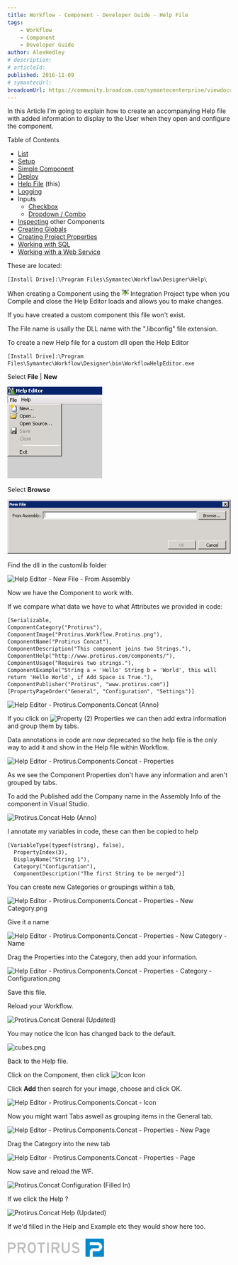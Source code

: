 ```yaml
---
title: Workflow - Component - Developer Guide - Help File
tags:
    - Workflow
    - Component
    - Developer Guide
author: AlexHedley
# description: 
# articleId: 
published: 2016-11-09
# symantecUrl:
broadcomUrl: https://community.broadcom.com/symantecenterprise/viewdocument/workflow-component-developer-gu-7?CommunityKey=04ead5e9-3643-4118-b853-afa5a58710c6&tab=librarydocuments
---
```


In this Article I'm going to explain how to create an accompanying Help file with added information to display to the User when they open and configure the component.
  
Table of Contents[​](https://community.broadcom.com/symantecenterprise/viewdocument?DocumentKey=2f07f920-0cbd-4be4-83a8-c6180eee3092&amp;CommunityKey=04ead5e9-3643-4118-b853-afa5a58710c6&amp;tab=librarydocuments)
  
- [List](https://community.broadcom.com/symantecenterprise/viewdocument?DocumentKey=2f07f920-0cbd-4be4-83a8-c6180eee3092&amp;CommunityKey=04ead5e9-3643-4118-b853-afa5a58710c6&amp;tab=librarydocuments)
- [Setup](https://community.broadcom.com/symantecenterprise/viewdocument?DocumentKey=17aa2b9a-9092-40d0-afab-a6d8316de97d&amp;CommunityKey=04ead5e9-3643-4118-b853-afa5a58710c6&amp;tab=librarydocuments)
- [Simple Component](https://community.broadcom.com/symantecenterprise/viewdocument?DocumentKey=86d55504-8f8e-41c7-9eff-ad882326a8f7&amp;CommunityKey=04ead5e9-3643-4118-b853-afa5a58710c6&amp;tab=librarydocuments)
- [Deploy](https://community.broadcom.com/symantecenterprise/viewdocument?DocumentKey=70a9fde5-0d87-4b9d-a3be-0907567ffc00&amp;CommunityKey=04ead5e9-3643-4118-b853-afa5a58710c6&amp;tab=librarydocuments)
- [Help File](https://community.broadcom.com/symantecenterprise/viewdocument?DocumentKey=80437c69-ccc3-47e6-a850-9cf3f301b340&amp;CommunityKey=04ead5e9-3643-4118-b853-afa5a58710c6&amp;tab=librarydocuments) (this)
- [Logging](https://community.broadcom.com/symantecenterprise/viewdocument?DocumentKey=63b72a9a-53b8-4d4b-bce3-5f0732b134d5&amp;CommunityKey=04ead5e9-3643-4118-b853-afa5a58710c6&amp;tab=librarydocuments)
- Inputs
    - [Checkbox](https://community.broadcom.com/symantecenterprise/viewdocument?DocumentKey=74c56ef7-1119-40fe-9d5f-3c7a1d808d4c&amp;CommunityKey=04ead5e9-3643-4118-b853-afa5a58710c6&amp;tab=librarydocuments)
    - [Dropdown / Combo](https://community.broadcom.com/symantecenterprise/viewdocument?DocumentKey=267159ac-b8e7-45b4-abe4-f85d78e30783&amp;CommunityKey=04ead5e9-3643-4118-b853-afa5a58710c6&amp;tab=librarydocuments)
- [Inspecting](https://community.broadcom.com/symantecenterprise/viewdocument?DocumentKey=2c3b3a6f-01d7-4157-a143-ba30c9edc930&amp;CommunityKey=04ead5e9-3643-4118-b853-afa5a58710c6&amp;tab=librarydocuments) other Components
- [Creating Globals](https://community.broadcom.com/symantecenterprise/viewdocument?DocumentKey=cf54de06-be56-46ff-b937-148efa57eaec&amp;CommunityKey=04ead5e9-3643-4118-b853-afa5a58710c6&amp;tab=librarydocuments)
- [Creating Project Properties](https://community.broadcom.com/symantecenterprise/viewdocument?DocumentKey=4cfc07c5-404e-49b3-81b6-520d4ea43d5c&amp;CommunityKey=04ead5e9-3643-4118-b853-afa5a58710c6&amp;tab=librarydocuments)
- [Working with SQL](https://community.broadcom.com/symantecenterprise/viewdocument?DocumentKey=f3cf0097-06e7-42f3-a747-d0dff319c1e5&amp;CommunityKey=04ead5e9-3643-4118-b853-afa5a58710c6&amp;tab=librarydocuments)
- [Working with a Web Service](https://community.broadcom.com/symantecenterprise/viewdocument?DocumentKey=26368883-708b-4432-999b-7064f2f25794&amp;CommunityKey=04ead5e9-3643-4118-b853-afa5a58710c6&amp;tab=librarydocuments)

These are located:

    [Install Drive]:\Program Files\Symantec\Workflow\Designer\Help\

When creating a Component using the ![Int](images\Int.png) Integration Project type when you Compile and close the Help Editor loads and allows you to make changes.
  
If you have created a custom component this file won't exist.
  
The File name is usally the DLL name with the ".libconfig" file extension.
  
To create a new Help file for a custom dll open the Help Editor

    [Install Drive]:\Program Files\Symantec\Workflow\Designer\bin\WorkflowHelpEditor.exe

Select **File** | **New**
  
![Help Editor - File New](images\HelpEditor-FileNew.png)
  
Select **Browse**
  
![Help Editor - New File](images\HelpEditor-NewFile.png)
  
Find the dll in the customlib folder
  
![Help Editor - New File - From Assembly](images\HelpEditor-New+File-FromAssembly.png)
  
Now we have the Component to work with.
  
If we compare what data we have to what Attributes we provided in code:

    [Serializable,
    ComponentCategory("Protirus"),
    ComponentImage("Protirus.Workflow.Protirus.png"),
    ComponentName("Protirus Concat"),
    ComponentDescription("This component joins two Strings."),
    ComponentHelp("http://www.protirus.com/components/"),
    ComponentUsage("Requires two strings."),
    ComponentExample("String a = 'Hello' String b = 'World', this will return 'Hello World', if Add Space is True."),
    ComponentPublisher("Protirus", "www.protirus.com")]
    [PropertyPageOrder("General", "Configuration", "Settings")]

![Help Editor - Protirus.Components.Concat (Anno)](images\HelpEditor-Protirus.Components.ConcatAnno.png)
  
If you click on ![Property (2)](images\Property2.png) Properties we can then add extra information and group them by tabs.
  
Data annotations in code are now deprecated so the help file is the only way to add it and show in the Help file within Workflow.
  
![Help Editor - Protirus.Components.Concat - Properties](images\HelpEditor-Protirus.Components.Concat-Properties.png)
  
As we see the Component Properties don't have any information and aren't grouped by tabs.
  
To add the Published add the Company name in the Assembly Info of the component in Visual Studio.
  
![Protirus.Concat Help (Anno)](images\Protirus.ConcatHelpAnno.png)
  
I annotate my variables in code, these can then be copied to help

    [VariableType(typeof(string), false), 
      PropertyIndex(3), 
      DisplayName("String 1"), 
      Category("Configuration"), 
      ComponentDescription("The first String to be merged")]      

You can create new Categories or groupings within a tab,
  
![Help Editor - Protirus.Components.Concat - Properties - New Category.png](images\HelpEditor-Protirus.Components.Concat-Properties-NewCategory.png)
  
Give it a name
  
![Help Editor - Protirus.Components.Concat - Properties - New Category - Name](images\HelpEditor-Protirus.Components.Concat+-Properties-NewCategory-Name.png)
  
Drag the Properties into the Category, then add your information.
  
![Help Editor - Protirus.Components.Concat - Properties - Category - Configuration.png](images\HelpEditor-Protirus.Components.Concat-Properties-Category-Configuration.png)
  
Save this file.
  
Reload your Workflow.
  
![Protirus.Concat General (Updated)](images\Protirus.ConcatGeneralUpdated.png)
  
You may notice the Icon has changed back to the default.
  
![cubes.png](images\article-3610721-files_cubes.png)
  
Back to the Help file.
  
Click on the Component, then click ![Icon](images\Icon.png) Icon
  
Click **Add** then search for your image, choose and click OK.
  
![Help Editor - Protirus.Components.Concat - Icon](images\HelpEditor-Protirus.Components.Concat-Icon.png)
  
Now you might want Tabs aswell as grouping items in the General tab.
  
![Help Editor - Protirus.Components.Concat - Properties - New Page](images\HelpEditor-Protirus.Components.Concat-Properties-NewPage.png)
  
Drag the Category into the new tab
  
![Help Editor - Protirus.Components.Concat - Properties - Page](images\Help+Editor-Protirus.Components.Concat-Properties-Page.png)
  
Now save and reload the WF.
  
![Protirus.Concat Configuration (Filled In)](images\Protirus.ConcatConfigurationFilledIn.png)
  
If we click the Help ?
  
![Protirus.Concat Help (Updated)](images\Protirus.ConcatHelpUpdated.png)
  
If we'd filled in the Help and Example etc they would show here too.

[![Protirus](images\Protirus.png)](https://www.protirus.com/)

